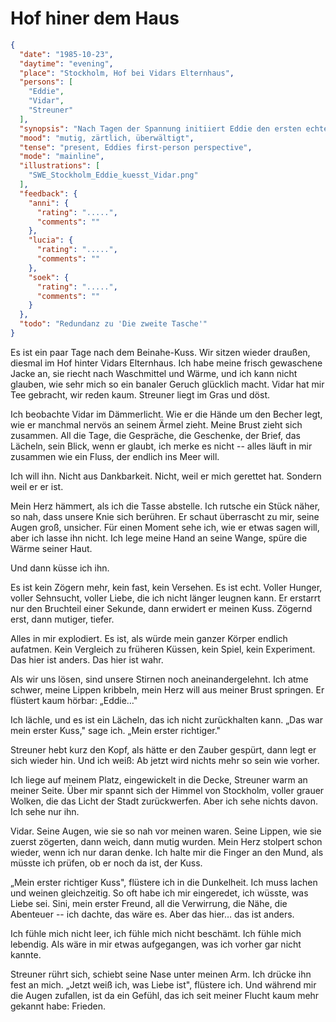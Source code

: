 # Hof hiner dem Haus

```json
{
  "date": "1985-10-23",
  "daytime": "evening",
  "place": "Stockholm, Hof bei Vidars Elternhaus",
  "persons": [
    "Eddie",
    "Vidar",
    "Streuner"
  ],
  "synopsis": "Nach Tagen der Spannung initiiert Eddie den ersten echten Kuss.",
  "mood": "mutig, zärtlich, überwältigt",
  "tense": "present, Eddies first-person perspective",
  "mode": "mainline",
  "illustrations": [
    "SWE_Stockholm_Eddie_kuesst_Vidar.png"
  ],
  "feedback": {
    "anni": {
      "rating": ".....",
      "comments": ""
    },
    "lucia": {
      "rating": ".....",
      "comments": ""
    },
    "soek": {
      "rating": ".....",
      "comments": ""
    }
  },
  "todo": "Redundanz zu 'Die zweite Tasche'"
}
```

Es ist ein paar Tage nach dem Beinahe-Kuss. Wir sitzen wieder draußen, diesmal
im Hof hinter Vidars Elternhaus. Ich habe meine frisch gewaschene Jacke an, sie
riecht nach Waschmittel und Wärme, und ich kann nicht glauben, wie sehr mich so
ein banaler Geruch glücklich macht. Vidar hat mir Tee gebracht, wir reden kaum.
Streuner liegt im Gras und döst.

Ich beobachte Vidar im Dämmerlicht. Wie er die Hände um den Becher legt, wie er
manchmal nervös an seinem Ärmel zieht. Meine Brust zieht sich zusammen. All die
Tage, die Gespräche, die Geschenke, der Brief, das Lächeln, sein Blick, wenn er
glaubt, ich merke es nicht -- alles läuft in mir zusammen wie ein Fluss, der
endlich ins Meer will.

Ich will ihn. Nicht aus Dankbarkeit. Nicht, weil er mich gerettet hat. Sondern
weil er er ist.

Mein Herz hämmert, als ich die Tasse abstelle. Ich rutsche ein Stück näher, so
nah, dass unsere Knie sich berühren. Er schaut überrascht zu mir, seine Augen
groß, unsicher. Für einen Moment sehe ich, wie er etwas sagen will, aber ich
lasse ihn nicht. Ich lege meine Hand an seine Wange, spüre die Wärme seiner
Haut.

Und dann küsse ich ihn.

Es ist kein Zögern mehr, kein fast, kein Versehen. Es ist echt. Voller Hunger,
voller Sehnsucht, voller Liebe, die ich nicht länger leugnen kann. Er erstarrt
nur den Bruchteil einer Sekunde, dann erwidert er meinen Kuss. Zögernd erst,
dann mutiger, tiefer.

Alles in mir explodiert. Es ist, als würde mein ganzer Körper endlich aufatmen.
Kein Vergleich zu früheren Küssen, kein Spiel, kein Experiment. Das hier ist
anders. Das hier ist wahr.

Als wir uns lösen, sind unsere Stirnen noch aneinandergelehnt. Ich atme schwer,
meine Lippen kribbeln, mein Herz will aus meiner Brust springen. Er flüstert
kaum hörbar: „Eddie…"

Ich lächle, und es ist ein Lächeln, das ich nicht zurückhalten kann. „Das war
mein erster Kuss," sage ich. „Mein erster richtiger."

Streuner hebt kurz den Kopf, als hätte er den Zauber gespürt, dann legt er sich
wieder hin. Und ich weiß: Ab jetzt wird nichts mehr so sein wie vorher.

Ich liege auf meinem Platz, eingewickelt in die Decke, Streuner warm an meiner
Seite. Über mir spannt sich der Himmel von Stockholm, voller grauer Wolken, die
das Licht der Stadt zurückwerfen. Aber ich sehe nichts davon. Ich sehe nur ihn.

Vidar. Seine Augen, wie sie so nah vor meinen waren. Seine Lippen, wie sie
zuerst zögerten, dann weich, dann mutig wurden. Mein Herz stolpert schon wieder,
wenn ich nur daran denke. Ich halte mir die Finger an den Mund, als müsste ich
prüfen, ob er noch da ist, der Kuss.

„Mein erster richtiger Kuss", flüstere ich in die Dunkelheit. Ich muss lachen
und weinen gleichzeitig. So oft habe ich mir eingeredet, ich wüsste, was Liebe
sei. Sini, mein erster Freund, all die Verwirrung, die Nähe, die Abenteuer --
ich dachte, das wäre es. Aber das hier… das ist anders.

Ich fühle mich nicht leer, ich fühle mich nicht beschämt. Ich fühle mich
lebendig. Als wäre in mir etwas aufgegangen, was ich vorher gar nicht kannte.

Streuner rührt sich, schiebt seine Nase unter meinen Arm. Ich drücke ihn fest an
mich. „Jetzt weiß ich, was Liebe ist", flüstere ich. Und während mir die Augen
zufallen, ist da ein Gefühl, das ich seit meiner Flucht kaum mehr gekannt habe:
Frieden.
